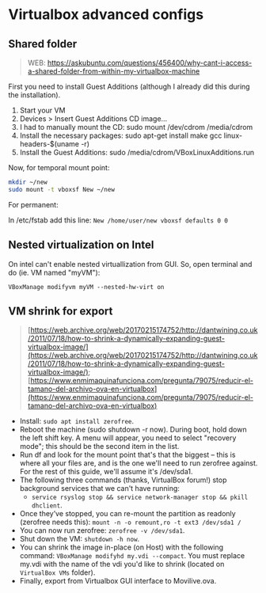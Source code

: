 # Virtualbox advanced configs

## Shared folder

> WEB: https://askubuntu.com/questions/456400/why-cant-i-access-a-shared-folder-from-within-my-virtualbox-machine

First you need to install Guest Additions (although I already did this during the installation).

1. Start your VM
2. Devices > Insert Guest Additions CD image...
3. I had to manually mount the CD: sudo mount /dev/cdrom /media/cdrom
4. Install the necessary packages: sudo apt-get install make gcc linux-headers-$(uname -r)
5. Install the Guest Additions: sudo /media/cdrom/VBoxLinuxAdditions.run

Now, for temporal mount point: 
```bash
mkdir ~/new
sudo mount -t vboxsf New ~/new
```

For permanent:

In /etc/fstab add this line:
`New /home/user/new vboxsf defaults 0 0`

## Nested virtualization on Intel

On intel can't enable nested virtuallization from GUI. So, open terminal and do (ie. VM named "myVM"):

```
VBoxManage modifyvm myVM --nested-hw-virt on
```

## VM shrink for export

> [https://web.archive.org/web/20170215174752/http://dantwining.co.uk/2011/07/18/how-to-shrink-a-dynamically-expanding-guest-virtualbox-image/](https://web.archive.org/web/20170215174752/http://dantwining.co.uk/2011/07/18/how-to-shrink-a-dynamically-expanding-guest-virtualbox-image/); [https://www.enmimaquinafunciona.com/pregunta/79075/reducir-el-tamano-del-archivo-ova-en-virtualbox](https://www.enmimaquinafunciona.com/pregunta/79075/reducir-el-tamano-del-archivo-ova-en-virtualbox)

* Install: `sudo apt install zerofree`.
* Reboot the machine (sudo shutdown -r now). During boot, hold down the left shift key. A menu will appear, you need to select "recovery mode"; this should be the second item in the list.
* Run df and look for the mount point that's that the biggest – this is where all your files are, and is the one we'll need to run zerofree against. For the rest of this guide, we'll assume it's /dev/sda1.
* The following three commands (thanks, VirtualBox forum!) stop background services that we can't have running:
  * `service rsyslog stop && service network-manager stop && pkill dhclient`.
* Once they’ve stopped, you can re-mount the partition as readonly (zerofree needs this): `mount -n -o remount,ro -t ext3 /dev/sda1 /`
* You can now run zerofree: `zerofree -v /dev/sda1`.
* Shut down the VM: `shutdown -h now`.
* You can shrink the image in-place (on Host) with the following command: `VBoxManage modifyhd my.vdi --compact`. You must replace my.vdi with the name of the vdi you'd like to shrink (located on `VirtualBox VMs` folder).
* Finally, export from Virtualbox GUI interface to Movilive.ova. 

